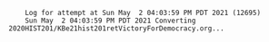         Log for attempt at Sun May  2 04:03:59 PM PDT 2021 (12695)
        Sun May  2 04:03:59 PM PDT 2021 Converting 2020HIST201/KBe21hist201retVictoryForDemocracy.org...
